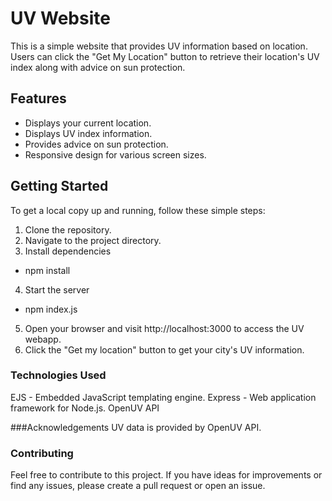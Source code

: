 # UV Website

This is a simple website that provides UV information based on location. Users can click the "Get My Location" button to retrieve their location's UV index along with advice on sun protection.

## Features

- Displays your current location.
- Displays UV index information.
- Provides advice on sun protection.
- Responsive design for various screen sizes.

## Getting Started

To get a local copy up and running, follow these simple steps:

1. Clone the repository.
2. Navigate to the project directory.
3. Install dependencies
- npm install
4. Start the server
- npm index.js
5. Open your browser and visit http://localhost:3000 to access the UV webapp.
6. Click the "Get my location" button to get your city's UV information.

### Technologies Used
EJS - Embedded JavaScript templating engine.
Express - Web application framework for Node.js.
OpenUV API

###Acknowledgements
UV data is provided by OpenUV API.

### Contributing 
Feel free to contribute to this project. If you have ideas for improvements or find any issues, please create a pull request or open an issue.

